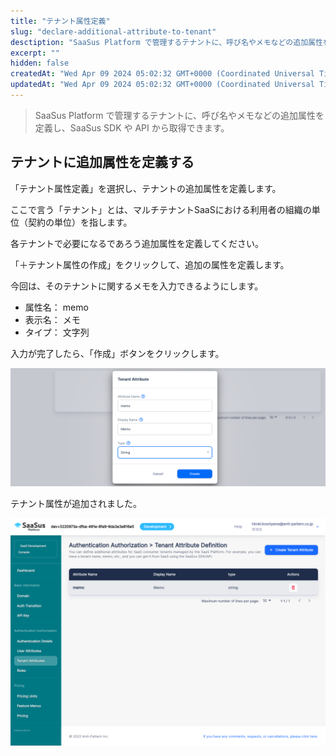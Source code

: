 ```yaml
---
title: "テナント属性定義"
slug: "declare-additional-attribute-to-tenant"
desctiption: "SaaSus Platform で管理するテナントに、呼び名やメモなどの追加属性を定義し、SaaSus SDK や API から取得できます。"
excerpt: ""
hidden: false
createdAt: "Wed Apr 09 2024 05:02:32 GMT+0000 (Coordinated Universal Time)"
updatedAt: "Wed Apr 09 2024 05:02:32 GMT+0000 (Coordinated Universal Time)"
---
```


> SaaSus Platform で管理するテナントに、呼び名やメモなどの追加属性を定義し、SaaSus SDK や API から取得できます。

## テナントに追加属性を定義する

「テナント属性定義」を選択し、テナントの追加属性を定義します。

ここで言う「テナント」とは、マルチテナントSaaSにおける利用者の組織の単位（契約の単位）を指します。

各テナントで必要になるであろう追加属性を定義してください。

「＋テナント属性の作成」をクリックして、追加の属性を定義します。

今回は、そのテナントに関するメモを入力できるようにします。

- 属性名： memo
- 表示名： メモ
- タイプ： 文字列

入力が完了したら、「作成」ボタンをクリックします。

![01](/ja/img/part-4/application-settings/declare-additional-attribute-to-tenant/declare-additional-attribute-to-tenant-01.png)

テナント属性が追加されました。

![01](/ja/img/part-4/application-settings/declare-additional-attribute-to-tenant/declare-additional-attribute-to-tenant-02.png)
